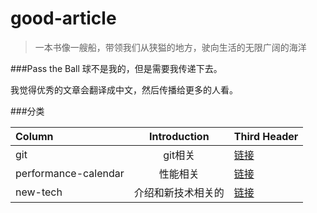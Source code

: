 # good-article

> 一本书像一艘船，带领我们从狭獈的地方，驶向生活的无限广阔的海洋

###Pass the Ball
球不是我的，但是需要我传递下去。

我觉得优秀的文章会翻译成中文，然后传播给更多的人看。

###分类

Column | Introduction | Third Header
:------------ | :-------------: | ------------
git | git相关  | [链接](https://github.com/jjvein/good-article/tree/master/git)
performance-calendar | 性能相关 | [链接](https://github.com/jjvein/good-article/tree/master/performance-calendar)
new-tech | 介绍和新技术相关的 | [链接](https://github.com/jjvein/good-article/tree/master/new-tech)

